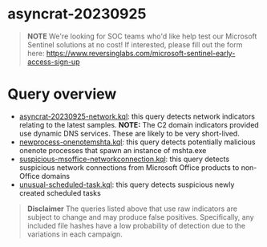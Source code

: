 # asyncrat-20230925

> **NOTE**
> We're looking for SOC teams who'd like help test our Microsoft Sentinel solutions at no cost! If interested, please fill out the form here: https://www.reversinglabs.com/microsoft-sentinel-early-access-sign-up

# Query overview

- [asyncrat-20230925-network.kql](./asyncrat-20230925-network.kql): this query detects network indicators relating to the latest samples. **NOTE:**  The C2 domain indicators provided use dynamic DNS services. These are likely to be very short-lived.
- [newprocess-onenotemshta.kql](./newprocess-onenotemshta.kql): this query detects potentially malicious onenote processes that spawn an instance of mshta.exe
- [suspicious-msoffice-networkconnection.kql](./suspicious-msoffice-networkconnection.kql): this query detects suspicious network connections from Microsoft Office products to non-Office domains
- [unusual-scheduled-task.kql](./unusual-scheduled-task.kql): this query detects suspicious newly created scheduled tasks 

> **Disclaimer**
> The queries listed above that use raw indicators are subject to change and may produce false positives. Specifically, any included file hashes have a low probability of detection due to the variations in each campaign. 
